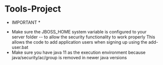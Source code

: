 # Tools-Project

* IMPORTANT *
- Make sure the JBOSS_HOME system variable is configured to your server folder -- to allow the security functionality to work properly
  This allows the code to add application users when signing up using the add-user.bat
- Make sure you have java 11 as the execution environment because java/security/ac/group is removed in newer java versions
